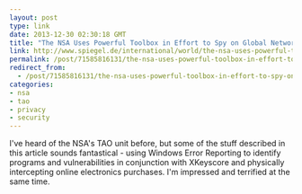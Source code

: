 ```yaml
---
layout: post
type: link
date: 2013-12-30 02:30:18 GMT
title: "The NSA Uses Powerful Toolbox in Effort to Spy on Global Networks"
link: http://www.spiegel.de/international/world/the-nsa-uses-powerful-toolbox-in-effort-to-spy-on-global-networks-a-940969.html
permalink: /post/71585816131/the-nsa-uses-powerful-toolbox-in-effort-to-spy-on
redirect_from: 
  - /post/71585816131/the-nsa-uses-powerful-toolbox-in-effort-to-spy-on
categories:
- nsa
- tao
- privacy
- security
---
```

<p>I've heard of the NSA's TAO unit before, but some of the stuff described in this article sounds fantastical - using Windows Error Reporting to identify programs and vulnerabilities in conjunction with XKeyscore and physically intercepting online electronics purchases. I'm impressed and terrified at the same time.</p>